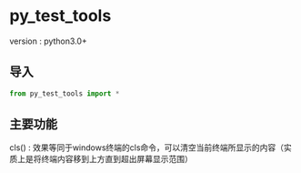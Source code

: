# py_test_tools

version : python3.0+

## 导入

```python
from py_test_tools import *
```

## 主要功能

cls() : 效果等同于windows终端的cls命令，可以清空当前终端所显示的内容（实质上是将终端内容移到上方直到超出屏幕显示范围）
